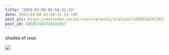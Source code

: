 ```yaml
---
title: "2021-03-08 02:56:31.13"
date: 2021-03-08 02:56:31.13 +00
post_uri: https://mastodon.social/users/gravely/statuses/105851924716242957
post_id: 105851924716242957
---
```

shades of roux


![](/images/105851924681815973.jpg)

